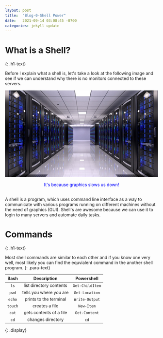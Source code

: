 ```yaml
---
layout: post
title:  "Blog-0-Shell Power"
date:   2021-09-14 03:08:45 -0700
categories: jekyll update
---
```

<link rel="stylesheet" href="/assets/css/style.css">

<h1>What is a Shell?</h1>
{: .h1-text}

Before I explain what a shell is, let's take a look at the following image and see if we can understand why there is no monitors connected to these servers.

![](/assets/img/servers.jpg)

<center style="color:blue">It's because graphics slows us down!</center>
<br>

A shell is a program, which uses command line interface as a way to communicate with various programs running on different machines without the need of graphics (GUI). Shell's are awesome because we can use it to login to many servers and automate daily tasks.



<h1>Commands</h1>
{: .h1-text}

Most shell commands are similar to each other and if you know one very well, most likely you can find the equvialent command in the another shell program.
{: .para-text}

Bash           | Description                     | Powershell    |   
:-------------:| :------------------------------:|:-------------:|
`ls`           | list directory contents         |`Get-ChildItem`|
`pwd`          | tells you where you are         |`Get-Location` |
`echo`         | prints to the terminal          |`Write-Output` |
`touch`        | creates a file                  |`New-Item`     |
`cat`          | gets contents of a file         |`Get-Content`  |
`cd`           | changes directory               |`cd`           |
{: .display}


